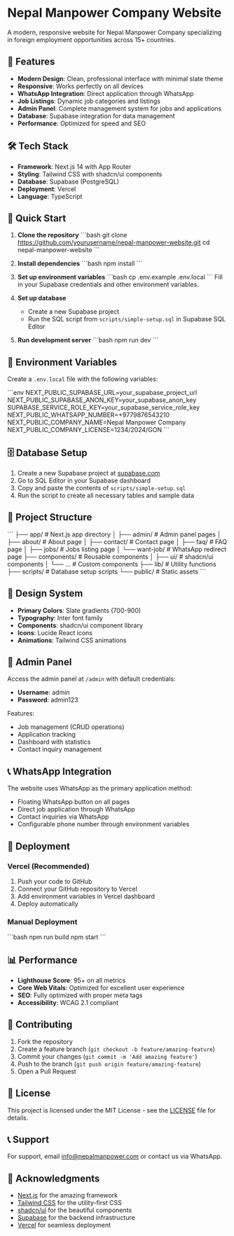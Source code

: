 # Nepal Manpower Company Website

A modern, responsive website for Nepal Manpower Company specializing in foreign employment opportunities across 15+ countries.

## 🌟 Features

- **Modern Design**: Clean, professional interface with minimal slate theme
- **Responsive**: Works perfectly on all devices
- **WhatsApp Integration**: Direct application through WhatsApp
- **Job Listings**: Dynamic job categories and listings
- **Admin Panel**: Complete management system for jobs and applications
- **Database**: Supabase integration for data management
- **Performance**: Optimized for speed and SEO

## 🛠️ Tech Stack

- **Framework**: Next.js 14 with App Router
- **Styling**: Tailwind CSS with shadcn/ui components
- **Database**: Supabase (PostgreSQL)
- **Deployment**: Vercel
- **Language**: TypeScript

## 🚀 Quick Start

1. **Clone the repository**
   \`\`\`bash
   git clone https://github.com/yourusername/nepal-manpower-website.git
   cd nepal-manpower-website
   \`\`\`

2. **Install dependencies**
   \`\`\`bash
   npm install
   \`\`\`

3. **Set up environment variables**
   \`\`\`bash
   cp .env.example .env.local
   \`\`\`
   Fill in your Supabase credentials and other environment variables.

4. **Set up database**
   - Create a new Supabase project
   - Run the SQL script from `scripts/simple-setup.sql` in Supabase SQL Editor

5. **Run development server**
   \`\`\`bash
   npm run dev
   \`\`\`

## 📱 Environment Variables

Create a `.env.local` file with the following variables:

\`\`\`env
NEXT_PUBLIC_SUPABASE_URL=your_supabase_project_url
NEXT_PUBLIC_SUPABASE_ANON_KEY=your_supabase_anon_key
SUPABASE_SERVICE_ROLE_KEY=your_supabase_service_role_key
NEXT_PUBLIC_WHATSAPP_NUMBER=+9779876543210
NEXT_PUBLIC_COMPANY_NAME=Nepal Manpower Company
NEXT_PUBLIC_COMPANY_LICENSE=1234/2024/GON
\`\`\`

## 🗄️ Database Setup

1. Create a new Supabase project at [supabase.com](https://supabase.com)
2. Go to SQL Editor in your Supabase dashboard
3. Copy and paste the contents of `scripts/simple-setup.sql`
4. Run the script to create all necessary tables and sample data

## 📂 Project Structure

\`\`\`
├── app/                    # Next.js app directory
│   ├── admin/             # Admin panel pages
│   ├── about/             # About page
│   ├── contact/           # Contact page
│   ├── faq/               # FAQ page
│   ├── jobs/              # Jobs listing page
│   └── want-job/          # WhatsApp redirect page
├── components/            # Reusable components
│   ├── ui/               # shadcn/ui components
│   └── ...               # Custom components
├── lib/                  # Utility functions
├── scripts/              # Database setup scripts
└── public/               # Static assets
\`\`\`

## 🎨 Design System

- **Primary Colors**: Slate gradients (700-900)
- **Typography**: Inter font family
- **Components**: shadcn/ui component library
- **Icons**: Lucide React icons
- **Animations**: Tailwind CSS animations

## 🔧 Admin Panel

Access the admin panel at `/admin` with default credentials:
- **Username**: admin
- **Password**: admin123

Features:
- Job management (CRUD operations)
- Application tracking
- Dashboard with statistics
- Contact inquiry management

## 📞 WhatsApp Integration

The website uses WhatsApp as the primary application method:
- Floating WhatsApp button on all pages
- Direct job application through WhatsApp
- Contact inquiries via WhatsApp
- Configurable phone number through environment variables

## 🚀 Deployment

### Vercel (Recommended)
1. Push your code to GitHub
2. Connect your GitHub repository to Vercel
3. Add environment variables in Vercel dashboard
4. Deploy automatically

### Manual Deployment
\`\`\`bash
npm run build
npm start
\`\`\`

## 📊 Performance

- **Lighthouse Score**: 95+ on all metrics
- **Core Web Vitals**: Optimized for excellent user experience
- **SEO**: Fully optimized with proper meta tags
- **Accessibility**: WCAG 2.1 compliant

## 🤝 Contributing

1. Fork the repository
2. Create a feature branch (`git checkout -b feature/amazing-feature`)
3. Commit your changes (`git commit -m 'Add amazing feature'`)
4. Push to the branch (`git push origin feature/amazing-feature`)
5. Open a Pull Request

## 📄 License

This project is licensed under the MIT License - see the [LICENSE](LICENSE) file for details.

## 📞 Support

For support, email info@nepalmanpower.com or contact us via WhatsApp.

## 🙏 Acknowledgments

- [Next.js](https://nextjs.org/) for the amazing framework
- [Tailwind CSS](https://tailwindcss.com/) for the utility-first CSS
- [shadcn/ui](https://ui.shadcn.com/) for the beautiful components
- [Supabase](https://supabase.com/) for the backend infrastructure
- [Vercel](https://vercel.com/) for seamless deployment
